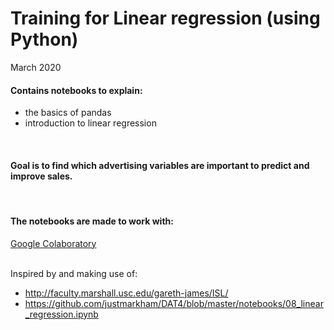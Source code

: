 # Training for Linear regression (using Python)
March 2020
<br>

#### Contains notebooks to explain:
- the basics of pandas
- introduction to linear regression
<br>

#### Goal is to find which advertising variables are important to predict and improve sales.
<br>

#### The notebooks are made to work with:<br>
[Google Colaboratory](https://colab.research.google.com/)
<br>
<br>

Inspired by and making use of:<br>
- http://faculty.marshall.usc.edu/gareth-james/ISL/
- https://github.com/justmarkham/DAT4/blob/master/notebooks/08_linear_regression.ipynb
